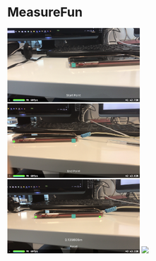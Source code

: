 # MeasureFun

<img src="https://github.com/YassineDaoudi/MeasureFun/blob/master/IMG_0072.png" width="300">
<img src="https://github.com/YassineDaoudi/MeasureFun/blob/master/IMG_0073.png" width="300">
<img src="https://github.com/YassineDaoudi/MeasureFun/blob/master/IMG_0074.png" width="300">
<img src="https://github.com/YassineDaoudi/MeasureFun/blob/master/IMG_0075.png" width="300">
